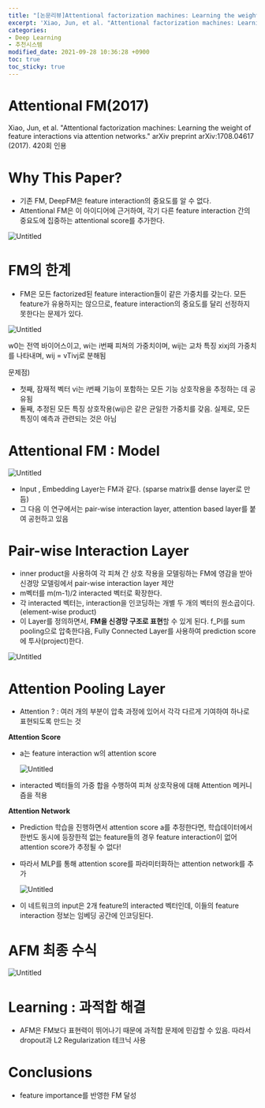 ```yaml
---
title: "[논문리뷰]Attentional factorization machines: Learning the weight of feature interactions via attention networks(2017)"
excerpt: 'Xiao, Jun, et al. "Attentional factorization machines: Learning the weight of feature interactions via attention networks." arXiv preprint arXiv:1708.04617 (2017).'
categories:
- Deep Learning
- 추천시스템
modified_date: 2021-09-28 10:36:28 +0900
toc: true
toc_sticky: true
---
```

# Attentional FM(2017)
Xiao, Jun, et al. "Attentional factorization machines: Learning the weight of feature interactions via attention networks." arXiv preprint arXiv:1708.04617 (2017).
420회 인용

# Why This Paper?

- 기존 FM, DeepFM은 feature interaction의 중요도를 알 수 없다.
- Attentional FM은 이 아이디어에 근거하여, 각기 다른 feature interaction 간의 중요도에 집중하는 attentional score를 추가한다.

![Untitled](https://dasoldasol.github.io/assets/images/image/AttentionalFM/Untitled.png)

# FM의 한계

- FM은 모든 factorized된 feature interaction들이 같은 가중치를 갖는다. 모든 feature가 유용하지는 않으므로, feature interaction의 중요도를 달리 선정하지 못한다는 문제가 있다.

![Untitled](https://dasoldasol.github.io/assets/images/image/AttentionalFM/Untitled1.png)

w0는 전역 바이어스이고, wi는 i번째 피쳐의 가중치이며, wij는 교차 특징 xixj의 가중치를 나타내며, wij = vTivj로 분해됨

문제점)

- 첫째, 잠재적 벡터 vi는 i번째 기능이 포함하는 모든 기능 상호작용을 추정하는 데 공유됨
- 둘째, 추정된 모든 특징 상호작용(wij)은 같은 균일한 가중치를 갖음. 실제로, 모든 특징이 예측과 관련되는 것은 아님

# Attentional FM : Model

![Untitled](https://dasoldasol.github.io/assets/images/image/AttentionalFM/Untitled2.png)

- Input , Embedding Layer는 FM과 같다. (sparse matrix를 dense layer로 만듬)
- 그 다음 이 연구에서는 pair-wise interaction layer, attention based layer를 붙여 공헌하고 있음

# Pair-wise Interaction Layer

- inner product을 사용하여 각 피쳐 간 상호 작용을 모델링하는 FM에 영감을 받아 신경망 모델링에서 pair-wise interaction layer 제안
- m벡터를 m(m-1)/2 interacted 벡터로 확장한다.
- 각 interacted 벡터는, interaction을 인코딩하는 개별 두 개의 벡터의 원소곱이다. (element-wise product)
- 이 Layer를 정의하면서, **FM을 신경망 구조로 표현**할 수 있게 된다. f_PI를 sum pooling으로 압축한다음, Fully Connected Layer를 사용하여 prediction score에 투사(project)한다.

![Untitled](https://dasoldasol.github.io/assets/images/image/AttentionalFM/Untitled3.png)

# Attention Pooling Layer

- Attention ? : 여러 개의 부분이 압축 과정에 있어서 각각 다르게 기여하여 하나로 표현되도록 만드는 것

**Attention Score**

- a는 feature interaction w의 attention score

  ![Untitled](https://dasoldasol.github.io/assets/images/image/AttentionalFM/Untitled4.png)

- interacted 벡터들의 가중 합을 수행하여 피쳐 상호작용에 대해 Attention 메커니즘을 적용

**Attention Network**

- Prediction 학습을 진행하면서 attention score a를 추정한다면, 학습데이터에서 한번도 동시에 등장한적 없는 feature들의 경우 feature interaction이 없어 attention score가 추정될 수 없다!
- 따라서 MLP를 통해 attention score를 파라미터화하는 attention network를 추가

  ![Untitled](https://dasoldasol.github.io/assets/images/image/AttentionalFM/Untitled5.png)

- 이 네트워크의 input은 2개 feature의 interacted 벡터인데, 이들의 feature interaction 정보는 임베딩 공간에 인코딩된다.

# AFM 최종 수식

![Untitled](https://dasoldasol.github.io/assets/images/image/AttentionalFM/Untitled6.png)

# Learning : 과적합 해결

- AFM은 FM보다 표현력이 뛰어나기 때문에 과적합 문제에 민감할 수 있음. 따라서 dropout과 L2 Regularization 테크닉 사용

# Conclusions

- feature importance를 반영한 FM 달성

